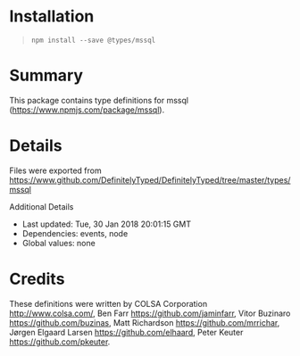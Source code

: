 # Installation
> `npm install --save @types/mssql`

# Summary
This package contains type definitions for mssql (https://www.npmjs.com/package/mssql).

# Details
Files were exported from https://www.github.com/DefinitelyTyped/DefinitelyTyped/tree/master/types/mssql

Additional Details
 * Last updated: Tue, 30 Jan 2018 20:01:15 GMT
 * Dependencies: events, node
 * Global values: none

# Credits
These definitions were written by COLSA Corporation <http://www.colsa.com/>, Ben Farr <https://github.com/jaminfarr>, Vitor Buzinaro <https://github.com/buzinas>, Matt Richardson <https://github.com/mrrichar>, Jørgen Elgaard Larsen <https://github.com/elhaard>, Peter Keuter <https://github.com/pkeuter>.
